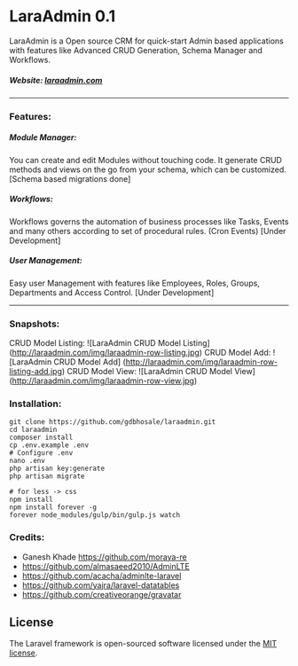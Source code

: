 # LaraAdmin 0.1

LaraAdmin is a Open source CRM for quick-start Admin based applications with features like Advanced CRUD Generation, Schema Manager and Workflows.
##### Website: [laraadmin.com](http://laraadmin.com)

--------

### Features:
##### Module Manager:
You can create and edit Modules without touching code. It generate CRUD methods and views on the go from your schema, which can be customized. [Schema based migrations done]

##### Workflows:
Workflows governs the automation of business processes like Tasks, Events and many others according to set of procedural rules. (Cron Events) [Under Development]

##### User Management:
Easy user Management with features like Employees, Roles, Groups, Departments and Access Control. [Under Development]

--------

### Snapshots:

CRUD Model Listing:
![LaraAdmin CRUD Model Listing] (http://laraadmin.com/img/laraadmin-row-listing.jpg)
CRUD Model Add:
![LaraAdmin CRUD Model Add] (http://laraadmin.com/img/laraadmin-row-listing-add.jpg)
CRUD Model View:
![LaraAdmin CRUD Model View] (http://laraadmin.com/img/laraadmin-row-view.jpg)

### Installation:
```
git clone https://github.com/gdbhosale/laraadmin.git
cd laraadmin
composer install
cp .env.example .env
# Configure .env
nano .env
php artisan key:generate
php artisan migrate

# for less -> css
npm install
npm install forever -g
forever node_modules/gulp/bin/gulp.js watch
```

### Credits:
- Ganesh Khade https://github.com/moraya-re
- https://github.com/almasaeed2010/AdminLTE
- https://github.com/acacha/adminlte-laravel
- https://github.com/yajra/laravel-datatables
- https://github.com/creativeorange/gravatar

## License

The Laravel framework is open-sourced software licensed under the [MIT license](http://opensource.org/licenses/MIT).

